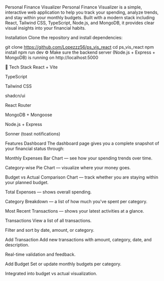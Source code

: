Personal Finance Visualizer
Personal Finance Visualizer is a simple, interactive web application to help you track your spending, analyze trends, and stay within your monthly budgets.
Built with a modern stack including React, Tailwind CSS, TypeScript, Node.js, and MongoDB, it provides clear visual insights into your financial habits.

 Installation
Clone the repository and install dependencies:

git clone https://github.com/Lopezzz56/ps_vis_react
cd ps_vis_react
npm install
npm run dev
⚙️ Make sure the backend server (Node.js + Express + MongoDB) is running on http://localhost:5000

🔧 Tech Stack
React + Vite

TypeScript

Tailwind CSS

shadcn/ui

React Router

MongoDB + Mongoose

Node.js + Express

Sonner (toast notifications)

Features
Dashboard
The dashboard page gives you a complete snapshot of your financial status through:

Monthly Expenses Bar Chart — see how your spending trends over time.

Category-wise Pie Chart — visualize where your money goes.

Budget vs Actual Comparison Chart — track whether you are staying within your planned budget.

Total Expenses — shows overall spending.

Category Breakdown — a list of how much you've spent per category.

Most Recent Transactions — shows your latest activities at a glance.

Transactions
View a list of all transactions.

Filter and sort by date, amount, or category.

Add Transaction
Add new transactions with amount, category, date, and description.

Real-time validation and feedback.

Add Budget
Set or update monthly budgets per category.

Integrated into budget vs actual visualization.

